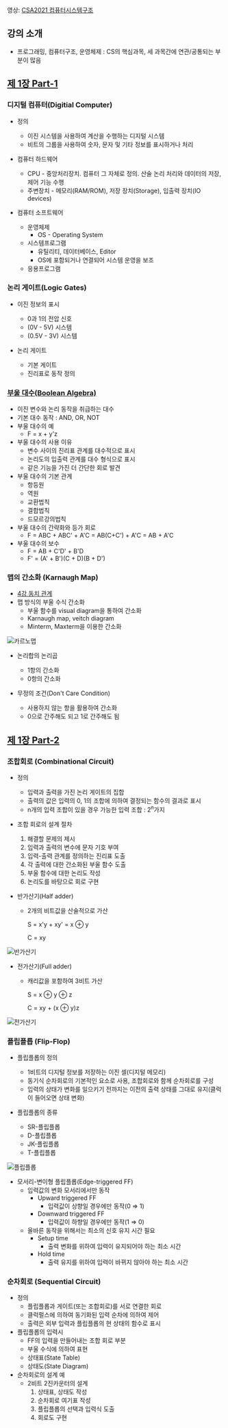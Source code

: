 영상: [CSA2021 컴퓨터시스템구조](https://www.youtube.com/playlist?list=PLc8fQ-m7b1hCHTT7VH2oo0Ng7Et096dYc)

## 강의 소개
- 프로그래밍, 컴퓨터구조, 운영체제 : CS의 핵심과목, 세 과목간에 연관/공통되는 부분이 많음

## [제 1장 Part-1](https://www.youtube.com/watch?v=SG89LOgT7Vc&list=PLc8fQ-m7b1hCHTT7VH2oo0Ng7Et096dYc&index=2)

### 디지털 컴퓨터(Digitial Computer)

- 정의 
  - 이진 시스템을 사용하여 계산을 수행하는 디지털 시스템
  - 비트의 그룹을 사용하여 숫자, 문자 및 기타 정보를 표시하거나 처리
- 컴퓨터 하드웨어
  - CPU - 중앙처리장치. 컴퓨터 그 자체로 정의. 산술 논리 처리와 데이터의 저장, 제어 기능 수행
  - 주변장치 - 메모리(RAM/ROM), 저장 장치(Storage), 입출력 장치(IO devices)


- 컴퓨터 소프트웨어
  - 운영체제
    - OS - Operating System
  - 시스템프로그램
    - 유틸리티, 데이터베이스, Editor
    - OS에 포함되거나 연결되어 시스템 운영을 보조
  - 응용프로그램

### 논리 게이트(Logic Gates)
- 이진 정보의 표시
  - 0과 1의 전압 신호
  - (0V - 5V) 시스템
  - (0.5V - 3V) 시스템

- 논리 게이트
  - 기본 게이트
  - 진리표로 동작 정의


### [부울 대수(Boolean Algebra)](/이산-수학/명제,추론,귀납,부울대수/부울-대수.md)

- 이진 변수와 논리 동작을 취급하는 대수
- 기본 대수 동작 : AND, OR, NOT
- 부울 대수의 예
  - F = x + y'z
- 부울 대수의 사용 이유
  - 변수 사이의 진리표 관계를 대수적으로 표시
  - 논리도의 입출력 관계를 대수 형식으로 표시
  - 같은 기능을 가진 더 간단한 회로 발견
- 부울 대수의 기본 관계
  - 항등원
  - 역원
  - 교환법칙
  - 결합법칙
  - 드모르강의법칙
- 부울 대수의 간략화와 등가 회로
  - F = ABC + ABC' + A'C = AB(C+C') + A'C = AB + A'C
- 부울 대수의 보수
  - F = AB + C'D' + B'D
  - F' = (A' + B')(C + D)(B + D')


### 맵의 간소화 (Karnaugh Map)
- [4강 동치 관계](/이산-수학/이산수학-기초/동치-관계.md)
- 맵 방식의 부울 수식 간소화
  - 부울 함수를 visual diagram을 통하여 간소화
  - Karnaugh map, veitch diagram
  - Minterm, Maxterm을 이용한 간소화


![카르노맵](1장-디지털-논리-회로-및-강의소개.assets/카르노맵.jpg)

- 논리합의 논리곱
  - 1항의 간소화
  - 0항의 간소화

- 무정의 조건(Don't Care Condition)
  - 사용하지 않는 항을 활용하여 간소화
  - 0으로 간주해도 되고 1로 간주해도 됨


## [제 1장 Part-2](https://www.youtube.com/watch?v=gn5z3Un_qqM&list=PLc8fQ-m7b1hCHTT7VH2oo0Ng7Et096dYc&index=3)

### 조합회로 (Combinational Circuit)
- 정의

  - 입력과 출력을 가진 논리 게이트의 집합
  - 출력의 값은 입력의 0, 1의 조합에 의하여 결정되는 함수의 결과로 표시
  - n개의 입력 조합이 있을 경우 가능한 입력 조합 : 2<sup>n</sup>가지

- 조합 회로의 설계 절차

  1. 해결할 문제의 제시
  2. 입력과 출력의 변수에 문자 기호 부여
  3. 입력-출력 관계를 정의하는 진리표 도출
  4. 각 출력에 대한 간소화된 부울 함수 도출
  5. 부울 함수에 대한 논리도 작성
  6. 논리도를 바탕으로 회로 구현

- 반가산기(Half adder)

  - 2개의 비트값을 산술적으로 가산

    S = x'y + xy' = x ⊕ y

    C = xy


![반가산기](1장-디지털-논리-회로-및-강의소개.assets/반가산기.png)

- 전가산기(Full adder)

  - 캐리값을 포함하여 3비트 가산

    S = x ⊕ y ⊕ z

    C = xy + (x ⊕ y)z


![전가산기](1장-디지털-논리-회로-및-강의소개.assets/전가산기.png)

### 플립플롭 (Flip-Flop)
- 플립플롭의 정의
  - 1비트의 디지털 정보를 저장하는 이진 셀(디지털 메모리)
  - 동기식 순차회로의 기본적인 요소로 사용, 조합회로와 함께 순차회로를 구성
  - 입력의 상태가 변화를 일으키기 전까지는 이전의 출력 상태를 그대로 유지(클럭이 들어오면 상태 변화)

- 플립플롭의 종류
  - SR-플립플롭
  - D-플립플롭
  - JK-플립플롭
  - T-플립플롭


![플립플롭](1장-디지털-논리-회로-및-강의소개.assets/플립플롭.jpg)

- 모서리-변이형 플립플롭(Edge-triggered FF)
  - 입력값의 변화 모서리에서만 동작
    - Upward triggered FF
      - 입력값이 상향일 경우에만 동작(0 ⇒ 1)
    - Downward triggered FF
      - 입력값이 하향일 경우에만 동작(1 ⇒ 0)
  - 올바른 동작을 위해서는 최소의 신호 유지 시간 필요
    - Setup time
      - 출력 변화를 위하여 입력이 유지되어야 하는 최소 시간
    - Hold time
      - 출력 유지를 위하여 입력이 바뀌지 않아야 하는 최소 시간

### 순차회로 (Sequential Circuit)
- 정의
  - 플립플롭과 게이트(또는 조합회로)를 서로 연결한 회로
  - 클럭펄스에 의하여 동기화된 입력 순차에 의하여 제어
  - 출력은 외부 입력과 플립플롭의 현 상태의 함수로 표시
- 플립플롭의 입력시
  - FF의 입력을 만들어내는 조합 회로 부분
  - 부울 수식에 의하여 표현
  - 상태표(State Table)
  - 상태도(State Diagram)
- 순차회로의 설계 예
  - 2비트 2진카운터의 설계
    1. 상태표, 상태도 작성
    2. 순차회로 여기표 작성
    3. 플립플롭의 선택과 입력식 도출
    4. 회로도 구현